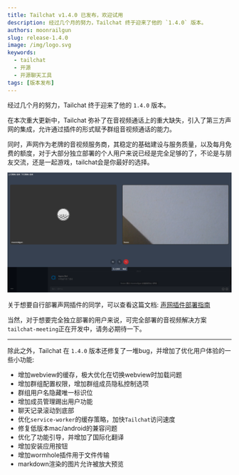 ```yaml
---
title: Tailchat v1.4.0 已发布，欢迎试用
description: 经过几个月的努力，Tailchat 终于迎来了他的 `1.4.0` 版本。
authors: moonrailgun
slug: release-1.4.0
image: /img/logo.svg
keywords:
  - tailchat
  - 开源
  - 开源聊天工具
tags: [版本发布]
---
```


经过几个月的努力，Tailchat 终于迎来了他的 `1.4.0` 版本。

在本次重大更新中，Tailchat 弥补了在音视频通话上的重大缺失，引入了第三方声网的集成，允许通过插件的形式赋予群组音视频通话的能力。

同时，声网作为老牌的音视频服务商，其稳定的基础建设与服务质量，以及每月免费的额度，对于大部分独立部署的个人用户来说已经是完全足够的了，不论是与朋友交流，还是一起游戏，tailchat会是你最好的选择。

![](./images/v1.4.0-agora.png)

关于想要自行部署声网插件的同学，可以查看这篇文档: [声网插件部署指南](/docs/meeting/agora)

当然，对于想要完全独立部署的用户来说，可完全部署的音视频解决方案`tailchat-meeting`正在开发中，请务必期待一下。

--- 

除此之外，Tailchat 在 `1.4.0` 版本还修复了一堆bug，并增加了优化用户体验的一些小功能:

- 增加webview的缓存，极大优化在切换webview时加载问题
- 增加群组配置权限，增加群组成员隐私控制选项
- 群组用户名隐藏唯一标识位
- 增加成员管理踢出用户功能
- 聊天记录滚动到底部
- 优化`service-worker`的缓存策略，加快`Tailchat`访问速度
- 修复低版本mac/android的兼容问题
- 优化了功能引导，并增加了国际化翻译
- 增加安装应用按钮
- 增加wormhole插件用于文件传输
- markdown渲染的图片允许被放大预览
